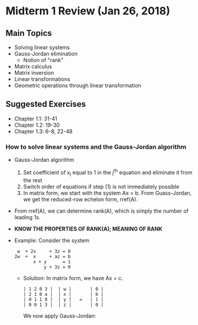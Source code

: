 # Midterm 1 Review (Jan 26, 2018)
## Main Topics
* Solving linear systems
* Gauss-Jordan elimination 
  * Notion of "rank"
* Matrix calculus
* Matrix inversion
* Linear transformations
* Geometric operations through linear transformation
## Suggested Exercises
* Chapter 1.1: 31-41
* Chapter 1.2: 19-30
* Chapter 1.3: 6-8, 22-48
### How to solve linear systems and the Gauss-Jordan algorithm
* Gauss-Jordan algorithm
  1. Set coefficient of x<sub>j</sub> equal to 1 in the j<sup>th</sup> equation and eliminate it from the rest
  2. Switch order of equations if step (1) is not immediately possible
  3. In matrix form, we start with the system Ax = b. From Guass-Jordan, we get the reduced-row echelon form, rref(A).
* From rref(A), we can determine rank(A), which is simply the number of leading 1s.
* **KNOW THE PROPERTIES OF RANK(A); MEANING OF RANK**

* Example: Consider the system

  ```
   w  + 2x     + 3z = 0
  2w  +  x     + az = b
         x + y      = 1
             y + 3z = 0
  ```

    * Solution: In matrix form, we have Ax = c.
      ```
      | 1 2 0 3 |  | w |       | 0 |
      | 2 1 0 a |  | x |       | b |
      | 0 1 1 0 |  | y |   =   | 1 |
      | 0 0 1 3 |  | z |       | 0 |
      ```
      We now apply Gauss-Jordan:
